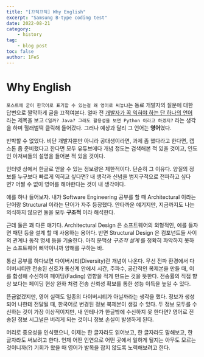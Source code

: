 ```yaml
---
title: "[끄적끄적] Why English"
excerpt: "Samsung B-type coding test"
date: 2022-08-21
category:
    - history
tag:
    - blog post
toc: false
author: 1FeS
---
```


# Why English

`포스트에 굳이 한국어로 표기할 수 있는걸 왜 영어로 써놓냐`는 동료 개발자의 질문에 대한 답변으로 짤막하게 글을 끄적여본다. 얼마 전 <u>개발자가 꼭 익혀야 하는 단 하나의 언어</u> 라는 제목을 보고 `C일까? Java? 그래도 활용성을 보면 Python 이라고 하겠지?` 라는 생각을 하며 헐래벌떡 클릭해 들어갔다. 그러나 예상과 달리 그 언어는 **영어**였다.

반박할 수 없었다. 비단 개발자뿐만 아니라 공대생이라면, 과제 좀 했다라고 한다면, 캡스톤 좀 준비했다고 한다면 모두 유튜브에다 개념 정도는 검색해본 적 있을 것이고, 인도인 아저씨들의 설명을 들어본 적 있을 것이다.

인터넷 상에서 한글로 얻을 수 있는 정보량은 제한적이다. 단순히 그 이유다. 양질의 정보를 누구보다 빠르게 익히고 싶다면? 내 생각과 신념을 범지구적으로 전파하고 싶다면? 어쩔 수 없이 영어를 해야한다는 것이 내 생각이다.

에를 하나 들어보자. 내가 Software Engineering 공부를 할 때 Architectural 이라는 단어랑 Structural 이라는 단어가 자주 등장했다. 안타까운 얘기지만, 지금까지도 나는 의식하지 않으면 둘을 모두 **구조적** 이라 해석한다. 

근데 둘은 꽤 다른 얘기다. Architectural Design 은 소프트웨어의 외형적인, 예를 들자면 패턴 등을 설계 할 때 사용하는 용어다. 반면 Structural Design 은 컴포넌트들 사이의 관계나 동작 명세 등을 기술한다. 아직 문맥상 *구조적 설계* 를 정확히 파악하지 못하는 소프트웨어 삐약이니까 양해를 구하는 바.

통신 공부를 하다보면 다이버시티(Diversity)란 개념이 나온다. 무선 전파 환경에서 다이버시티란 전송된 신호가 통신계 안에서 시간, 주파수, 공간적인 복제본을 만들 때, 이를 합성해 수신하여 페이딩(Fading) 영향을 적게 만드는 것을 뜻한다. 전송률의 직접 향상 보다는 페이딩 현상 완화 처럼 전송 신뢰성 확보를 통한 성능 이득을 높일 수 있다.

뜬금없겠지만, 영어 실력도 일종의 다이버시티가 아닐까라는 생각을 했다. 정보가 생성되어 나한테 전달될 때, 한국어로 변경된 정보 복제본이 생길 수 있다. 두 정보 모두를 수신하는 것이 가장 이상적이지만, 내 안테나가 한글밖에 수신하지 못 한다면? 영어로 전송된 정보 시그널은 버리게 되는 것이니 정보 손실이 발생하게 된다.

머리로 중요성을 인식했으니, 이제는 한 글자라도 읽어보고, 한 글자라도 말해보고, 한 글자라도 써보려고 한다. 언제 어떤 인연으로 어떤 곳에서 일하게 될지는 아무도 모르는 것이니까(?) 기회가 왔을 때 영어가 발목을 잡지 않도록 노력해보려고 한다.